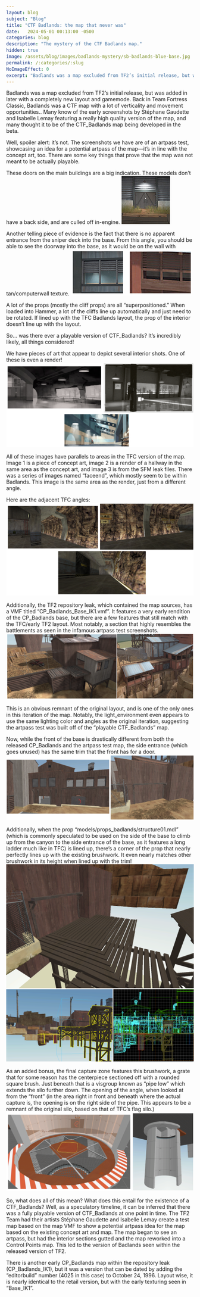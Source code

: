 ```yaml
---
layout: blog
subject: "Blog"
title: "CTF Badlands: the map that never was"
date:   2024-05-01 00:13:00 -0500
categories: blog
description: "The mystery of the CTF Badlands map."
hidden: true
image: /assets/blog/images/badlands-mystery/sb-badlands-blue-base.jpg
permalink: /:categories/:slug
NoImageEffect: 0
excerpt: "Badlands was a map excluded from TF2’s initial release, but was added in later with a completely new layout and gamemode. Many know of the early screenshots, and many thought of those to be the playable version of the map. Well, spoiler alert: it’s not."
---
```


Badlands was a map excluded from TF2’s initial release, but was added in later with a completely new layout and gamemode. Back in Team Fortress Classic, Badlands was a CTF map with a lot of verticality and movement opportunities.. Many know of the early screenshots by Stéphane Gaudette and Isabelle Lemay featuring a really high quality version of the map, and many thought it to be of the CTF_Badlands map being developed in the beta.

Well, spoiler alert: it’s not. The screenshots we have are of an artpass test, showcasing an idea for a potential artpass of the map—it’s in line with the concept art, too. There are some key things that prove that the map was not meant to be actually playable.

These doors on the main buildings are a big indication. These models don’t have a back side, and are culled off in-engine. 
![The door props at the entrance of Blue base on Badlands.](/assets/blog/images/badlands-mystery/blue-base-door.png)

Another telling piece of evidence is the fact that there is no apparent entrance from the sniper deck into the base. From this angle, you should be able to see the doorway into the base, as it would be on the wall with tan/computerwall texture. 
![Left: the sniper deck on Red with no doorway to the interior. Right: the sniper deck on Blue with no doorway to the interior.](/assets/blog/images/badlands-mystery/badlands-sniperdeck-nodoor.png)

A lot of the props (mostly the cliff props) are all “superpositioned.” When loaded into Hammer, a lot of the cliffs line up automatically and just need to be rotated. If lined up with the TFC Badlands layout, the prop of the interior doesn’t line up with the layout.

So… was there ever a playable version of CTF_Badlands? It’s incredibly likely, all things considered!

We have pieces of art that appear to depict several interior shots. One of these is even a render!
![Left: Paintover partially showing the flag room, depicting the hallway leading out to the battlements. Right: Render of the hallway leading to the battlements, facing the flag room. Bottom: Alternate angle of the hallway leading to the battlements.](/assets/blog/images/badlands-mystery/badlands-interior-concepts.png)

All of these images have parallels to areas in the TFC version of the map. Image 1 is a piece of concept art, image 2 is a render of a hallway in the same area as the concept art, and image 3 is from the SFM leak files. There was a series of images named “faceend”, which mostly seem to be within Badlands. This image is the same area as the render, just from a different angle.

Here are the adjacent TFC angles:
![Left: Team Fortress Classic Badlands flag room, depicting the hallway leading out to the battlements. Right: RHallway leading to the battlements, facing the flag room. Bottom: Alternate angle of the hallway leading to the battlements.](/assets/blog/images/badlands-mystery/badlands-tfc-angles.png)

Additionally, the TF2 repository leak, which contained the map sources, has a VMF titled “CP_Badlands_Base_IK1.vmf”. It features a very early rendition of the CP_Badlands base, but there are a few features that still match with the TFC/early TF2 layout. Most notably, a section that highly resembles the battlements as seen in the infamous artpass test screenshots.
![Left: CP_Badlands_Base_IK1 battlements. Right: Art pass test Badlands battlements.](/assets/blog/images/badlands-mystery/badlands-baseik-stephane.png)

This is an obvious remnant of the original layout, and is one of the only ones in this iteration of the map. Notably, the light_environment even appears to use the same lighting color and angles as the original iteration, suggesting the artpass test was built off of the “playable CTF_Badlands” map.

Now, while the front of the base is drastically different from both the released CP_Badlands and the artpass test map, the side entrance (which goes unused) has the same trim that the front has for a door.
![Left: The front entrance of the base. Right: The unused side entrance on the base.](/assets/blog/images/badlands-mystery/badlands-baseik-entrance.png)

Additionally, when the prop “models/props_badlands/structure01.mdl” (which is commonly speculated to be used on the side of the base to climb up from the canyon to the side entrance of the base, as it features a long ladder much like in TFC) is lined up, there’s a corner of the prop that nearly perfectly lines up with the existing brushwork. It even nearly matches other brushwork in its height when lined up with the trim!
![The Structure 01 model on the side of the base.](/assets/blog/images/badlands-mystery/badlands-entrance01.png)
![Left: The Structure 01 model being aligned in the 3D view in Hammer. Right: Grid view, showing that the bottom of the bridge and the bottom of Structure 01 lines up.](/assets/blog/images/badlands-mystery/badlands-structure01-hammer.png)

As an added bonus, the final capture zone features this brushwork, a grate that for some reason has the centerpiece sectioned off with a rounded square brush. Just beneath that is a visgroup known as “pipe low” which extends the silo further down. The opening of the angle, when looked at from the “front” (in the area right in front and beneath where the actual capture is, the opening is on the right side of the pipe. This appears to be a remnant of the original silo, based on that of TFC’s flag silo.)
 ![Left: The rounded center-piece of the grate. Right: The "pipe low" vis group in Hammer.](/assets/blog/images/badlands-mystery/badlands-flagsilo-leftover.png)

So, what does all of this mean? What does this entail for the existence of a CTF_Badlands? Well, as a speculatory timeline, it can be inferred that there was a fully playable version of CTF_Badlands at one point in time. The TF2 Team had their artists Stéphane Gaudette and Isabelle Lemay create a test map based on the map VMF to show a potential artpass idea for the map based on the existing concept art and map. The map began to see an artpass, but had the interior sections gutted and the map reworked into a Control Points map. This led to the version of Badlands seen within the released version of TF2. 

There is another early CP_Badlands map within the repository leak (CP_Badlands_IK1), but it was a version that can be dated by adding the “editorbuild” number (4025 in this case) to October 24, 1996. Layout wise, it is nearly identical to the retail version, but with the early texturing seen in “Base_IK1”.
